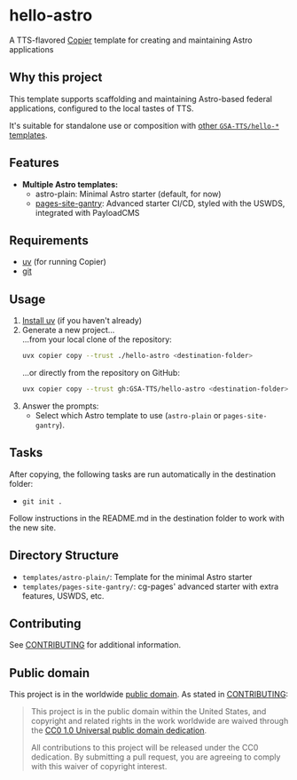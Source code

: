 # hello-astro
A TTS-flavored [Copier](https://copier.readthedocs.io/) template for creating and maintaining Astro applications

## Why this project

This template supports scaffolding and maintaining Astro-based federal applications, configured to the local tastes of TTS. 

It's suitable for standalone use or composition with [other `GSA-TTS/hello-*` templates](https://github.com/orgs/GSA-TTS/repositories?type=all&q=hello-).

## Features
- **Multiple Astro templates:**
  - astro-plain: Minimal Astro starter (default, for now)
  - [pages-site-gantry](https://github.com/cloud-gov/pages-site-gantry): Advanced starter CI/CD, styled with the USWDS, integrated with PayloadCMS

## Requirements
- [uv](https://docs.astral.sh/uv/getting-started/installation/) (for running Copier)
- [git](https://git-scm.com/)

## Usage
1. [Install uv](https://docs.astral.sh/uv/getting-started/installation/) (if you haven't already)
2. Generate a new project...\
  ...from your local clone of the repository:
   ```sh
   uvx copier copy --trust ./hello-astro <destination-folder>
   ```
   ...or directly from the repository on GitHub:
   ```sh
   uvx copier copy --trust gh:GSA-TTS/hello-astro <destination-folder>
   ```
3. Answer the prompts:
   - Select which Astro template to use (`astro-plain` or `pages-site-gantry`).

## Tasks
After copying, the following tasks are run automatically in the destination folder:
- `git init .`

Follow instructions in the README.md in the destination folder to work with the new site.

## Directory Structure
- `templates/astro-plain/`: Template for the minimal Astro starter
- `templates/pages-site-gantry/`: cg-pages' advanced starter with extra features, USWDS, etc.

## Contributing

See [CONTRIBUTING](CONTRIBUTING.md) for additional information.

## Public domain

This project is in the worldwide [public domain](LICENSE.md). As stated in [CONTRIBUTING](CONTRIBUTING.md):

> This project is in the public domain within the United States, and copyright and related rights in the work worldwide are waived through the [CC0 1.0 Universal public domain dedication](https://creativecommons.org/publicdomain/zero/1.0/).
>
> All contributions to this project will be released under the CC0 dedication. By submitting a pull request, you are agreeing to comply with this waiver of copyright interest.
